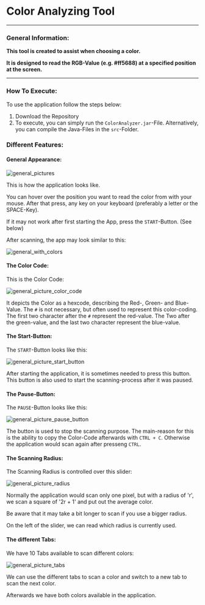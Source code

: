 # Color Analyzing Tool

--- 

### General Information:

**This tool is created to assist when choosing a color.**

**It is designed to read the RGB-Value (e.g. #ff5688) at a specified position at the screen.**

---

### How To Execute:

To use the application follow the steps below:

1. Download the Repository
1. To execute, you can simply run the `ColorAnalyzer.jar`-File. 
   Alternatively, you can compile the Java-Files in the `src`-Folder.

### Different Features:

#### General Appearance:

![general_pictures](https://user-images.githubusercontent.com/83243533/236502105-eb6dadd6-19ce-4cc0-907f-e8273c1d9009.png)

This is how the application looks like.

You can hover over the position you want to read the color from with your mouse.
After that press, any key on your keyboard (preferably a letter or the SPACE-Key).

If it may not work after first starting the App, press the `START`-Button. (See below)

After scanning, the app may look similar to this:

![general_with_colors](https://user-images.githubusercontent.com/83243533/236502254-15d95452-f6ed-4da3-9485-f55b993cbc9c.png)

#### The Color Code:

This is the Color Code:

![general_picture_color_code](https://user-images.githubusercontent.com/83243533/236502358-769add34-661f-41b1-82f1-19a62d224e27.png)

It depicts the Color as a hexcode, describing the Red-, Green- and Blue-Value.
The `#` is not necessary, but often used to represent this color-coding.
The first two character after the `#` represent the red-value. The Two after the green-value, and the last two character represent the blue-value. 


#### The Start-Button:

The `START`-Button looks like this:

![general_picture_start_button](https://user-images.githubusercontent.com/83243533/236502488-cb1028fe-26b1-4842-8fad-67d99dece29b.png)

After starting the application, it is sometimes needed to press this button.
This button is also used to start the scanning-process after it was paused.

#### The Pause-Button:

The `PAUSE`-Button looks like this:

![general_picture_pause_button](https://user-images.githubusercontent.com/83243533/236502589-b8851ff8-14e0-426b-9d57-6cb1f7e538bb.png)

The button is used to stop the scanning purpose. The main-reason for this is the ability to copy the Color-Code afterwards with `CTRL + C`. Otherwise the application would scan again after presseng `CTRL`.

#### The Scanning Radius:

The Scanning Radius is controlled over this slider:

![general_picture_radius](https://user-images.githubusercontent.com/83243533/236502660-02670c49-a26c-41a5-86c4-e6daa2eff074.png)

Normally the application would scan only one pixel, but with a radius of 'r', we scan a square of '2r + 1' and put out the average color.

Be aware that it may take a bit longer to scan if you use a bigger radius.

On the left of the slider, we can read which radius is currently used.

#### The different Tabs:

We have 10 Tabs available to scan different colors:

![general_picture_tabs](https://user-images.githubusercontent.com/83243533/236502724-bd9c4902-115d-4133-8179-ea24c0fdf8d3.png)

We can use the different tabs to scan a color and switch to a new tab to scan the next color.

Afterwards we have both colors available in the application.

